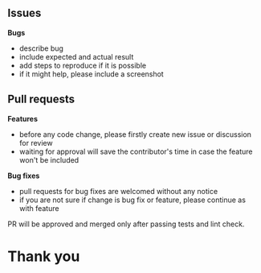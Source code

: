 ## Issues

**Bugs**
- describe bug
- include expected and actual result
- add steps to reproduce if it is possible
- if it might help, please include a screenshot

## Pull requests

**Features**
- before any code change, please firstly create new issue or discussion for review
- waiting for approval will save the contributor's time in case the feature won't be included

**Bug fixes**
- pull requests for bug fixes are welcomed without any notice
- if you are not sure if change is bug fix or feature, please continue as with feature

PR will be approved and merged only after passing tests and lint check.


# Thank you
